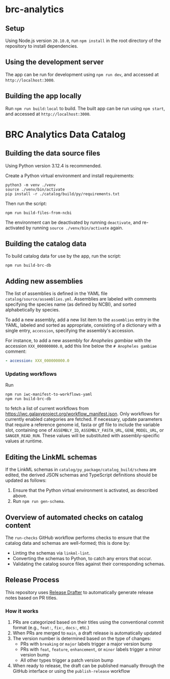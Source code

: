 # brc-analytics

## Setup

Using Node.js version `20.10.0`, run `npm install` in the root directory of the repository to install dependencies.

## Using the development server

The app can be run for development using `npm run dev`, and accessed at `http://localhost:3000`.

## Building the app locally

Run `npm run build:local` to build. The built app can be run using `npm start`, and accessed at `http://localhost:3000`.

# BRC Analytics Data Catalog

## Building the data source files

Using Python version 3.12.4 is recommended.

Create a Python virtual environment and install requirements:

```shell
python3 -m venv ./venv
source ./venv/bin/activate
pip install -r ./catalog/build/py/requirements.txt
```

Then run the script:

```shell
npm run build-files-from-ncbi
```

The environment can be deactivated by running `deactivate`, and re-activated by running `source ./venv/bin/activate`
again.

## Building the catalog data

To build catalog data for use by the app, run the script:

```shell
npm run build-brc-db
```

## Adding new assemblies

The list of assemblies is defined in the YAML file `catalog/source/assemblies.yml`. Assemblies are labeled
with comments specifying the species name (as defined by NCBI), and sorted alphabetically by species.

To add a new assembly, add a new list item to the `assemblies` entry in the YAML, labeled and sorted as appropriate,
consisting of a dictionary with a single entry, `accession`, specifying the assembly's accession.

For instance, to add a new assembly for _Anopheles gambiae_ with the accession `XXX_000000000.0`, add this line below
the `# Anopheles gambiae` comment:

```yaml
- accession: XXX_000000000.0
```

### Updating workflows

Run

```shell
npm run iwc-manifest-to-workflows-yaml
npm run build-brc-db
```

to fetch a list of current workflows from https://iwc.galaxyproject.org/workflow_manifest.json.
Only workflows for currently enabled categories are fetched.
If necessary, update parameters that require a reference genome id, fasta or gtf file to include the variable slot,
containing one of `ASSEMBLY_ID`, `ASSEMBLY_FASTA_URL`, `GENE_MODEL_URL`, or `SANGER_READ_RUN`.
These values will be substituted with assembly-specific values at runtime.

## Editing the LinkML schemas

If the LinkML schemas in `catalog/py_package/catalog_build/schema` are edited, the derived JSON schemas and TypeScript definitions should be
updated
as follows:

1. Ensure that the Python virtual environment is activated, as described above.
1. Run `npm run gen-schema`.

## Overview of automated checks on catalog content

The `run-checks` GitHub workflow performs checks to ensure that the catalog data and schemas are well-formed; this is
done by:

- Linting the schemas via `linkml-lint`.
- Converting the schemas to Python, to catch any errors that occur.
- Validating the catalog source files against their corresponding schemas.

## Release Process

This repository uses [Release Drafter](https://github.com/release-drafter/release-drafter) to automatically generate release notes based on PR titles.

### How it works

1. PRs are categorized based on their titles using the conventional commit format (e.g., `feat:`, `fix:`, `docs:`, etc.)
2. When PRs are merged to `main`, a draft release is automatically updated
3. The version number is determined based on the type of changes:
   - PRs with `breaking` or `major` labels trigger a major version bump
   - PRs with `feat`, `feature`, `enhancement`, or `minor` labels trigger a minor version bump
   - All other types trigger a patch version bump
4. When ready to release, the draft can be published manually through the GitHub interface or using the `publish-release` workflow
